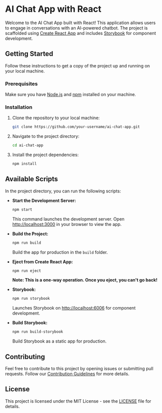 # AI Chat App with React

Welcome to the AI Chat App built with React! This application allows users to engage in conversations with an AI-powered chatbot. The project is scaffolded using [Create React App](https://create-react-app.dev/) and includes [Storybook](https://storybook.js.org/) for component development.

## Getting Started

Follow these instructions to get a copy of the project up and running on your local machine.

### Prerequisites

Make sure you have [Node.js](https://nodejs.org/) and [npm](https://www.npmjs.com/) installed on your machine.

### Installation

1. Clone the repository to your local machine:

    ```bash
    git clone https://github.com/your-username/ai-chat-app.git
    ```

2. Navigate to the project directory:

    ```bash
    cd ai-chat-app
    ```

3. Install the project dependencies:

    ```bash
    npm install
    ```

## Available Scripts

In the project directory, you can run the following scripts:

- **Start the Development Server:**

    ```bash
    npm start
    ```

    This command launches the development server. Open [http://localhost:3000](http://localhost:3000) in your browser to view the app.

- **Build the Project:**

    ```bash
    npm run build
    ```

    Build the app for production in the `build` folder.

- **Eject from Create React App:**

    ```bash
    npm run eject
    ```

    **Note: This is a one-way operation. Once you eject, you can't go back!**

- **Storybook:**

    ```bash
    npm run storybook
    ```

    Launches Storybook on [http://localhost:6006](http://localhost:6006) for component development.

- **Build Storybook:**

    ```bash
    npm run build-storybook
    ```

    Build Storybook as a static app for production.

## Contributing

Feel free to contribute to this project by opening issues or submitting pull requests. Follow our [Contribution Guidelines](CONTRIBUTING.md) for more details.

## License

This project is licensed under the MIT License - see the [LICENSE](LICENSE) file for details.
